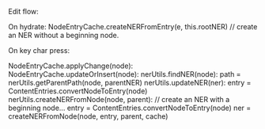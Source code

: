 Edit flow:


On hydrate:
NodeEntryCache.createNERFromEntry(e, this.rootNER)              // create an NER without a beginning node.


On key char press:

NodeEntryCache.applyChange(node):
    NodeEntryCache.updateOrInsert(node):
        nerUtils.findNER(node):
            path = nerUtils.getParentPath(node, parentNER)
        nerUtils.updateNER(ner):
            entry = ContentEntries.convertNodeToEntry(node)
        nerUtils.createNERFromNode(node, parent):                       // create an NER with a beginning node...
            entry = ContentEntries.convertNodeToEntry(node)
            ner = createNERFromNode(node, entry, parent, cache)